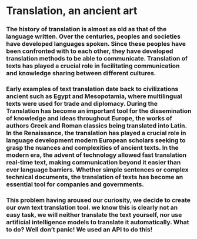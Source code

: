 # Translation, an ancient art

### The history of translation is almost as old as that of the language written. Over the centuries, peoples and societies have developed languages spoken. Since these peoples have been confronted with to each other, they have developed translation methods to be able to communicate. Translation of texts has played a crucial role in facilitating communication and knowledge sharing between different cultures.

### Early examples of text translation date back to civilizations ancient such as Egypt and Mesopotamia, where multilingual texts were used for trade and diplomacy. During the Translation has become an important tool for the dissemination of knowledge and ideas throughout Europe, the works of authors Greek and Roman classics being translated into Latin. In the Renaissance, the translation has played a crucial role in language development modern European scholars seeking to grasp the nuances and complexities of ancient texts. In the modern era, the advent of technology allowed fast translation real-time text, making communication beyond it easier than ever language barriers. Whether simple sentences or complex technical documents, the translation of texts has become an essential tool for companies and governments.

### This problem having aroused our curiosity, we decide to create our own text translation tool. we know this is clearly not an easy task, we will neither translate the text yourself, nor use artificial intelligence models to translate it automatically. What to do? Well don’t panic! We used an API to do this!
